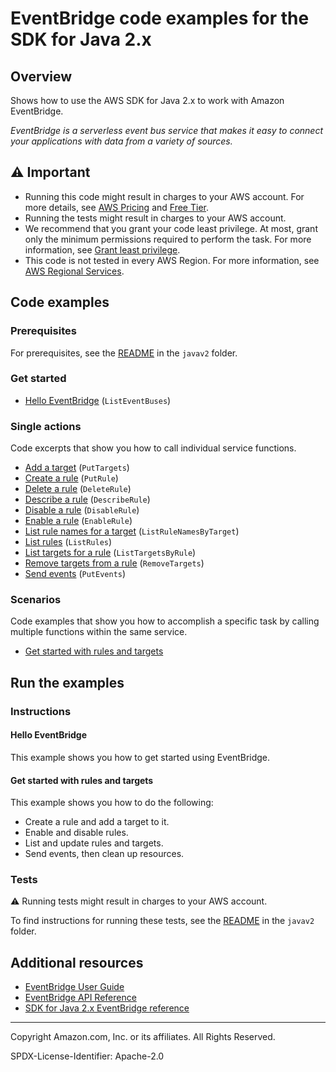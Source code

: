 # EventBridge code examples for the SDK for Java 2.x

## Overview

Shows how to use the AWS SDK for Java 2.x to work with Amazon EventBridge.

<!--custom.overview.start-->
<!--custom.overview.end-->

_EventBridge is a serverless event bus service that makes it easy to connect your applications with data from a variety of sources._

## ⚠ Important

* Running this code might result in charges to your AWS account. For more details, see [AWS Pricing](https://aws.amazon.com/pricing/) and [Free Tier](https://aws.amazon.com/free/).
* Running the tests might result in charges to your AWS account.
* We recommend that you grant your code least privilege. At most, grant only the minimum permissions required to perform the task. For more information, see [Grant least privilege](https://docs.aws.amazon.com/IAM/latest/UserGuide/best-practices.html#grant-least-privilege).
* This code is not tested in every AWS Region. For more information, see [AWS Regional Services](https://aws.amazon.com/about-aws/global-infrastructure/regional-product-services).

<!--custom.important.start-->
<!--custom.important.end-->

## Code examples

### Prerequisites

For prerequisites, see the [README](../../README.md#Prerequisites) in the `javav2` folder.


<!--custom.prerequisites.start-->
<!--custom.prerequisites.end-->

### Get started

- [Hello EventBridge](src/main/java/com/example/eventbridge/HelloEventBridge.java#L22) (`ListEventBuses`)


### Single actions

Code excerpts that show you how to call individual service functions.

- [Add a target](src/main/java/com/example/eventbridge/EventbridgeMVP.java#L601) (`PutTargets`)
- [Create a rule](src/main/java/com/example/eventbridge/CreateRuleSchedule.java#L66) (`PutRule`)
- [Delete a rule](src/main/java/com/example/eventbridge/EventbridgeMVP.java#L371) (`DeleteRule`)
- [Describe a rule](src/main/java/com/example/eventbridge/EventbridgeMVP.java#L505) (`DescribeRule`)
- [Disable a rule](src/main/java/com/example/eventbridge/EventbridgeMVP.java#L522) (`DisableRule`)
- [Enable a rule](src/main/java/com/example/eventbridge/EventbridgeMVP.java#L522) (`EnableRule`)
- [List rule names for a target](src/main/java/com/example/eventbridge/EventbridgeMVP.java#L573) (`ListRuleNamesByTarget`)
- [List rules](src/main/java/com/example/eventbridge/EventbridgeMVP.java#L641) (`ListRules`)
- [List targets for a rule](src/main/java/com/example/eventbridge/EventbridgeMVP.java#L587) (`ListTargetsByRule`)
- [Remove targets from a rule](src/main/java/com/example/eventbridge/EventbridgeMVP.java#L382) (`RemoveTargets`)
- [Send events](src/main/java/com/example/eventbridge/EventbridgeMVP.java#L405) (`PutEvents`)

### Scenarios

Code examples that show you how to accomplish a specific task by calling multiple
functions within the same service.

- [Get started with rules and targets](src/main/java/com/example/eventbridge/EventbridgeMVP.java)


<!--custom.examples.start-->
<!--custom.examples.end-->

## Run the examples

### Instructions


<!--custom.instructions.start-->
<!--custom.instructions.end-->

#### Hello EventBridge

This example shows you how to get started using EventBridge.



#### Get started with rules and targets

This example shows you how to do the following:

- Create a rule and add a target to it.
- Enable and disable rules.
- List and update rules and targets.
- Send events, then clean up resources.

<!--custom.scenario_prereqs.eventbridge_Scenario_GettingStarted.start-->
<!--custom.scenario_prereqs.eventbridge_Scenario_GettingStarted.end-->


<!--custom.scenarios.eventbridge_Scenario_GettingStarted.start-->
<!--custom.scenarios.eventbridge_Scenario_GettingStarted.end-->

### Tests

⚠ Running tests might result in charges to your AWS account.


To find instructions for running these tests, see the [README](../../README.md#Tests)
in the `javav2` folder.



<!--custom.tests.start-->
<!--custom.tests.end-->

## Additional resources

- [EventBridge User Guide](https://docs.aws.amazon.com/eventbridge/latest/userguide/eb-what-is.html)
- [EventBridge API Reference](https://docs.aws.amazon.com/eventbridge/latest/APIReference/Welcome.html)
- [SDK for Java 2.x EventBridge reference](https://sdk.amazonaws.com/java/api/latest/software/amazon/awssdk/services/eventbridge/package-summary.html)

<!--custom.resources.start-->
<!--custom.resources.end-->

---

Copyright Amazon.com, Inc. or its affiliates. All Rights Reserved.

SPDX-License-Identifier: Apache-2.0